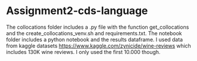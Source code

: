 # Assignment2-cds-language

The collocations folder includes a .py file with the function get_collocations and the create_collocations_venv.sh and requirements.txt.
The notebook folder includes a python notebook and the results dataframe. I used data from kaggle datasets https://www.kaggle.com/zynicide/wine-reviews
which includes 130K wine reviews. I only used the first 10.000 though.

